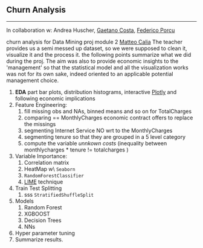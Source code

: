  Churn Analysis
---
---
In collaboration w\: Andrea Huscher, [Gaetano Costa](https://www.linkedin.com/search/results/all/?keywords=gaetano%20costa&origin=GLOBAL_SEARCH_HEADER), [Federico Porcu](https://www.linkedin.com/in/federico-porcu-30b45119b/)

churn analysis for Data Mining proj module 2 [Matteo Calia](https://www.linkedin.com/in/matteo-calia-625954b0/?originalSubdomain=it)
The teacher provides us a semi messed up dataset, so we were supposed to clean it, visualize it and the process it. 
the following points summarize what we did during the proj. The aim was also to provide economic insights to the 'management' so that
the statistical model and all the visualization works was not for its own sake, indeed oriented to an applicable potential management choice.


1. **EDA** part bar plots, distribution histograms, interactive [Plotly](https://plot.ly/) and following economic implications 
1. Feature Engineering: 
    1. fill missing obs and NAs, binned means and so on for TotalCharges
    1. comparing == MonthlyCharges economic contract offers to replace the missings
    1. segmenting Internet Service NO wrt to the MonthlyCharges
    1. segmenting tenure so that they are grouped in a 5 level category
    1. compute the variable _unnkown costs_ (inequality between monthlycharges * tenure != totalcharges )
1. Variable Importance:
    1. Correlation matrix 
    1. HeatMap w\ `Seaborn`
    1. `RandomForestClassifier` 
    1. [LIME](https://github.com/marcotcr/lime) technique
 1. Train Test Splitting 
    1. sss `StratifiedShuffleSplit` 
 1. Models
    1. Random Forest
    1. XGBOOST
    1. Decision Trees
    1. NNs
1. Hyper parameter tuning
1. Summarize results.

